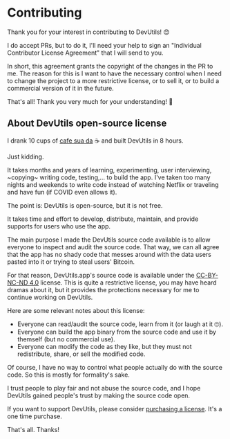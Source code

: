 # Contributing

Thank you for your interest in contributing to DevUtils! 😊

I do accept PRs, but to do it, I'll need your help to sign an "Individual Contributor License Agreement" that I will send to you.

In short, this agreement grants the copyright of the changes in the PR to me. The reason for this is I want to have the necessary control when I need to change the project to a more restrictive license, or to sell it, or to build a commercial version of it in the future. 

That's all! Thank you very much for your understanding! 🙏

## About DevUtils open-source license

I drank 10 cups of [cafe sua da](https://en.wikipedia.org/wiki/Vietnamese_iced_coffee) ☕️  and built DevUtils in 8 hours.

Just kidding.

It takes months and years of learning, experimenting, user interviewing, ~copying~ writing code, testing,... to build the app. I've taken too many nights and weekends to write code instead of watching Netflix or traveling and have fun (if COVID even allows it).

The point is: DevUtils is open-source, but it is not free.

It takes time and effort to develop, distribute, maintain, and provide supports for users who use the app.

The main purpose I made the DevUtils source code available is to allow everyone to inspect and audit the source code. That way, we can all agree that the app has no shady code that messes around with the data users pasted into it or trying to steal users' Bitcoin.

For that reason, DevUtils.app's source code is available under the [CC-BY-NC-ND 4.0](https://creativecommons.org/licenses/by-nc-nd/4.0/) license. This is quite a restrictive license, you may have heard dramas about it, but it provides the protections necessary for me to continue working on DevUtils.

Here are some relevant notes about this license:
- Everyone can read/audit the source code, learn from it (or laugh at it 🙄).
- Everyone can build the app binary from the source code and use it by themself (but no commercial use).
- Everyone can modify the code as they like, but they must not redistribute, share, or sell the modified code.

Of course, I have no way to control what people actually do with the source code. So this is mostly for formality's sake.

I trust people to play fair and not abuse the source code, and I hope DevUtils gained people's trust by making the source code open. 

If you want to support DevUtils, please consider [purchasing a license](https://devutils.app). It's a one time purchase.

That's all. Thanks!
